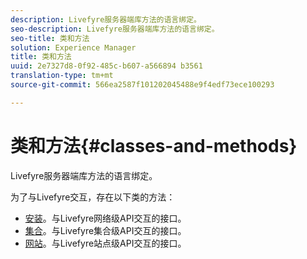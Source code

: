 ```yaml
---
description: Livefyre服务器端库方法的语言绑定。
seo-description: Livefyre服务器端库方法的语言绑定。
seo-title: 类和方法
solution: Experience Manager
title: 类和方法
uuid: 2e7327d8-0f92-485c-b607-a566894 b3561
translation-type: tm+mt
source-git-commit: 566ea2587f101202045488e9f4edf73ece100293

---
```



# 类和方法{#classes-and-methods}

Livefyre服务器端库方法的语言绑定。

为了与Livefyre交互，存在以下类的方法：

* [安装](../c-installing-libraries/c-installing-libraries.md)。与Livefyre网络级API交互的接口。
* [集合](../c-installing-libraries/c-collection-methods.md#c_collection_methods)。与Livefyre集合级API交互的接口。
* [网站](../c-installing-libraries/c-site-methods.md#c_site_methods)。与Livefyre站点级API交互的接口。

